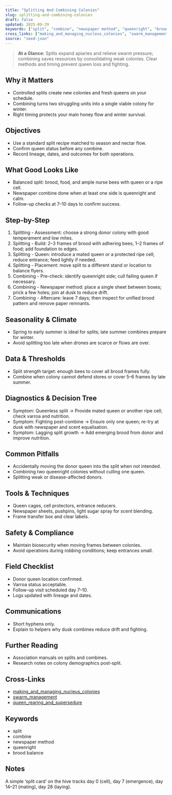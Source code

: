 ```yaml
---
title: "Splitting And Combining Colonies"
slug: splitting-and-combining-colonies
draft: false
updated: 2025-09-29
keywords: ["split", "combine", "newspaper method", "queenright", "brood balance"]
cross_links: ["making_and_managing_nucleus_colonies", "swarm_management", "queen_rearing_and_supersedure"]
source: "seed-json"
---
```


> **At a Glance:** Splits expand apiaries and relieve swarm pressure; combining saves resources by consolidating weak colonies. Clear methods and timing prevent queen loss and fighting.

## Why it Matters
- Controlled splits create new colonies and fresh queens on your schedule.
- Combining turns two struggling units into a single viable colony for winter.
- Right timing protects your main honey flow and winter survival.

## Objectives
- Use a standard split recipe matched to season and nectar flow.
- Confirm queen status before any combine.
- Record lineage, dates, and outcomes for both operations.

## What Good Looks Like
- Balanced split: brood, food, and ample nurse bees with queen or a ripe cell.
- Newspaper combine done when at least one side is queenright and calm.
- Follow-up checks at 7–10 days to confirm success.

## Step-by-Step
1) Splitting - Assessment: choose a strong donor colony with good temperament and low mites.
2) Splitting - Build: 2–3 frames of brood with adhering bees, 1–2 frames of food; add foundation to edges.
3) Splitting - Queen: introduce a mated queen or a protected ripe cell; reduce entrance; feed lightly if needed.
4) Splitting - Placement: move split to a different stand or location to balance flyers.
5) Combining - Pre-check: identify queenright side; cull failing queen if necessary.
6) Combining - Newspaper method: place a single sheet between boxes; prick a few holes; join at dusk to reduce drift.
7) Combining - Aftercare: leave 7 days; then inspect for unified brood pattern and remove paper remnants.

## Seasonality & Climate
- Spring to early summer is ideal for splits; late summer combines prepare for winter.
- Avoid splitting too late when drones are scarce or flows are over.

## Data & Thresholds
- Split strength target: enough bees to cover all brood frames fully.
- Combine when colony cannot defend stores or cover 5–6 frames by late summer.

## Diagnostics & Decision Tree
- Symptom: Queenless split -> Provide mated queen or another ripe cell; check varroa and nutrition.
- Symptom: Fighting post-combine -> Ensure only one queen; re-try at dusk with newspaper and scent equalisation.
- Symptom: Lagging split growth -> Add emerging brood from donor and improve nutrition.

## Common Pitfalls
- Accidentally moving the donor queen into the split when not intended.
- Combining two queenright colonies without culling one queen.
- Splitting weak or disease-affected donors.

## Tools & Techniques
- Queen cages, cell protectors, entrance reducers.
- Newspaper sheets, pushpins, light sugar spray for scent blending.
- Frame transfer box and clear labels.

## Safety & Compliance
- Maintain biosecurity when moving frames between colonies.
- Avoid operations during robbing conditions; keep entrances small.

## Field Checklist
- Donor queen location confirmed.
- Varroa status acceptable.
- Follow-up visit scheduled day 7–10.
- Logs updated with lineage and dates.

## Communications
- Short hyphens only.
- Explain to helpers why dusk combines reduce drift and fighting.

## Further Reading
- Association manuals on splits and combines.
- Research notes on colony demographics post-split.

## Cross-Links
- [making_and_managing_nucleus_colonies](/topics/making-and-managing-nucleus-colonies/)
- [swarm_management](/topics/swarm-management/)
- [queen_rearing_and_supersedure](/topics/queen-rearing-and-supersedure/)

## Keywords
- split
- combine
- newspaper method
- queenright
- brood balance

## Notes
A simple ‘split card’ on the hive tracks day 0 (cell), day 7 (emergence), day 14–21 (mating), day 28 (laying).
